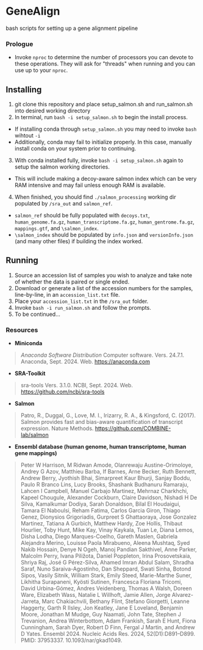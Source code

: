 # GeneAlign
 bash scripts for setting up a gene alignment pipeline

### Prologue
- Invoke `nproc` to determine the number of processors you can devote to these operations. They will ask for "threads" when running and you can use up to your `nproc`.

## __Installing__
1. git clone this repository and place setup_salmon.sh and run_salmon.sh into desired working directory
2. In terminal, run `bash -i setup_salmon.sh` to begin the install process.
  - If installing conda through `setup_salmon.sh` you may need to invoke `bash` wihtout `-i`
  - Additionally, conda may fail to initialize properly. In this case, manually install conda on your system prior to continuing.
3. With conda installed fully, invoke `bash -i setup_salmon.sh` again to setup the salmon working directories.
  - This will include making a decoy-aware salmon index which can be very RAM intensive and may fail unless enough RAM is available.
4. When finished, you should find `./salmon_processing` working dir populated by `/sra_out` and `salmon_ref`.
  - `salmon_ref` should be fully populated with `decoys.txt`, `human_genome.fa.gz`, `human_transcriptome.fa.gz`, `human_gentrome.fa.gz`, `mappings.gtf`, and `\salmon_index`.
  - `\salmon_index` should be populated by `info.json` and `versionInfo.json` (and many other files) if building the index worked.

## __Running__
1. Source an accession list of samples you wish to analyze and take note of whether the data is paired or single ended.
2. Download or generate a list of the accession numbers for the samples, line-by-line, in an `accession_list.txt` file.
3. Place your `accession_list.txt` in the `/sra_out` folder.
4. Invoke `bash -i run_salmon.sh` and follow the prompts.
5. To be continued...

### __Resources__
- __Miniconda__
 > _Anaconda Software Distribution_ Computer software. Vers. 24.7.1. Anaconda, Sept. 2024. Web. <https://anaconda.com>
- __SRA-Toolkit__
 > sra-tools Vers. 3.1.0. NCBI, Sept. 2024. Web. <https://github.com/ncbi/sra-tools>
- __Salmon__
 > Patro, R., Duggal, G., Love, M. I., Irizarry, R. A., & Kingsford, C. (2017). Salmon provides fast and bias-aware quantification of transcript expression. Nature Methods. <https://github.com/COMBINE-lab/salmon>
- __Ensembl database (human genome, human transcriptome, human gene mappings)__
 > Peter W Harrison, M Ridwan Amode, Olanrewaju Austine-Orimoloye, Andrey G Azov, Matthieu Barba, If Barnes, Arne Becker, Ruth Bennett, Andrew Berry, Jyothish Bhai, Simarpreet Kaur Bhurji, Sanjay Boddu, Paulo R Branco Lins, Lucy Brooks, Shashank Budhanuru Ramaraju, Lahcen I Campbell, Manuel Carbajo Martinez, Mehrnaz Charkhchi, Kapeel Chougule, Alexander Cockburn, Claire Davidson, Nishadi H De Silva, Kamalkumar Dodiya, Sarah Donaldson, Bilal El Houdaigui, Tamara El Naboulsi, Reham Fatima, Carlos Garcia Giron, Thiago Genez, Dionysios Grigoriadis, Gurpreet S Ghattaoraya, Jose Gonzalez Martinez, Tatiana A Gurbich, Matthew Hardy, Zoe Hollis, Thibaut Hourlier, Toby Hunt, Mike Kay, Vinay Kaykala, Tuan Le, Diana Lemos, Disha Lodha, Diego Marques-Coelho, Gareth Maslen, Gabriela Alejandra Merino, Louisse Paola Mirabueno, Aleena Mushtaq, Syed Nakib Hossain, Denye N Ogeh, Manoj Pandian Sakthivel, Anne Parker, Malcolm Perry, Ivana Piližota, Daniel Poppleton, Irina Prosovetskaia, Shriya Raj, José G Pérez-Silva, Ahamed Imran Abdul Salam, Shradha Saraf, Nuno Saraiva-Agostinho, Dan Sheppard, Swati Sinha, Botond Sipos, Vasily Sitnik, William Stark, Emily Steed, Marie-Marthe Suner, Likhitha Surapaneni, Kyösti Sutinen, Francesca Floriana Tricomi, David Urbina-Gómez, Andres Veidenberg, Thomas A Walsh, Doreen Ware, Elizabeth Wass, Natalie L Willhoft, Jamie Allen, Jorge Alvarez-Jarreta, Marc Chakiachvili, Bethany Flint, Stefano Giorgetti, Leanne Haggerty, Garth R Ilsley, Jon Keatley, Jane E Loveland, Benjamin Moore, Jonathan M Mudge, Guy Naamati, John Tate, Stephen J Trevanion, Andrea Winterbottom, Adam Frankish, Sarah E Hunt, Fiona Cunningham, Sarah Dyer, Robert D Finn, Fergal J Martin, and Andrew D Yates. Ensembl 2024. Nucleic Acids Res. 2024, 52(D1):D891–D899. PMID: 37953337. 10.1093/nar/gkad1049.
